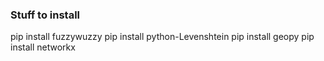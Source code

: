 ### Stuff to install

pip install fuzzywuzzy
pip install python-Levenshtein
pip install geopy
pip install networkx